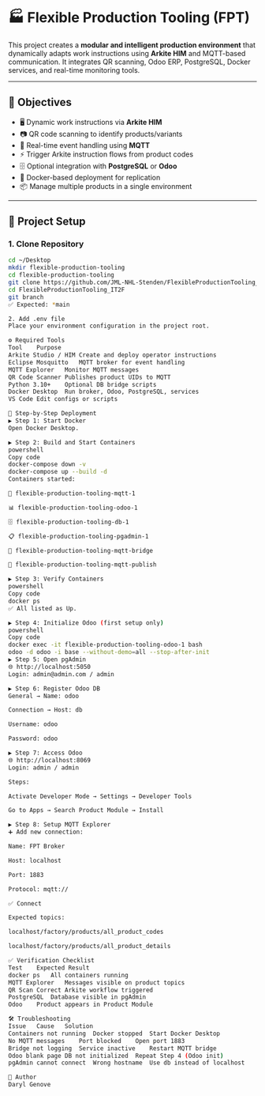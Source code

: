 # 🏭 Flexible Production Tooling (FPT)

This project creates a **modular and intelligent production environment** that dynamically adapts work instructions using **Arkite HIM** and MQTT-based communication. It integrates QR scanning, Odoo ERP, PostgreSQL, Docker services, and real-time monitoring tools.

---

## 🎯 Objectives

- 🖥️ Dynamic work instructions via **Arkite HIM**  
- 📷 QR code scanning to identify products/variants  
- 🔄 Real-time event handling using **MQTT**  
- ⚡ Trigger Arkite instruction flows from product codes  
- 🗄️ Optional integration with **PostgreSQL** or **Odoo**  
- 🐳 Docker-based deployment for replication  
- 📦 Manage multiple products in a single environment  

---

## 📂 Project Setup

### 1. Clone Repository
```bash
cd ~/Desktop
mkdir flexible-production-tooling
cd flexible-production-tooling
git clone https://github.com/JML-NHL-Stenden/FlexibleProductionTooling_IT2F.git
cd FlexibleProductionTooling_IT2F
git branch
✅ Expected: *main

2. Add .env file
Place your environment configuration in the project root.

⚙️ Required Tools
Tool	Purpose
Arkite Studio / HIM	Create and deploy operator instructions
Eclipse Mosquitto	MQTT broker for event handling
MQTT Explorer	Monitor MQTT messages
QR Code Scanner	Publishes product UIDs to MQTT
Python 3.10+	Optional DB bridge scripts
Docker Desktop	Run broker, Odoo, PostgreSQL, services
VS Code	Edit configs or scripts

🚀 Step-by-Step Deployment
▶️ Step 1: Start Docker
Open Docker Desktop.

▶️ Step 2: Build and Start Containers
powershell
Copy code
docker-compose down -v
docker-compose up --build -d
Containers started:

📨 flexible-production-tooling-mqtt-1

📊 flexible-production-tooling-odoo-1

🗄️ flexible-production-tooling-db-1

📋 flexible-production-tooling-pgadmin-1

🔌 flexible-production-tooling-mqtt-bridge

📡 flexible-production-tooling-mqtt-publish

▶️ Step 3: Verify Containers
powershell
Copy code
docker ps
✅ All listed as Up.

▶️ Step 4: Initialize Odoo (first setup only)
powershell
Copy code
docker exec -it flexible-production-tooling-odoo-1 bash
odoo -d odoo -i base --without-demo=all --stop-after-init
▶️ Step 5: Open pgAdmin
🌐 http://localhost:5050
Login: admin@admin.com / admin

▶️ Step 6: Register Odoo DB
General → Name: odoo

Connection → Host: db

Username: odoo

Password: odoo

▶️ Step 7: Access Odoo
🌐 http://localhost:8069
Login: admin / admin

Steps:

Activate Developer Mode → Settings → Developer Tools

Go to Apps → Search Product Module → Install

▶️ Step 8: Setup MQTT Explorer
➕ Add new connection:

Name: FPT Broker

Host: localhost

Port: 1883

Protocol: mqtt://

✅ Connect

Expected topics:

localhost/factory/products/all_product_codes

localhost/factory/products/all_product_details

✅ Verification Checklist
Test	Expected Result
docker ps	All containers running
MQTT Explorer	Messages visible on product topics
QR Scan	Correct Arkite workflow triggered
PostgreSQL	Database visible in pgAdmin
Odoo	Product appears in Product Module

🛠️ Troubleshooting
Issue	Cause	Solution
Containers not running	Docker stopped	Start Docker Desktop
No MQTT messages	Port blocked	Open port 1883
Bridge not logging	Service inactive	Restart MQTT bridge
Odoo blank page	DB not initialized	Repeat Step 4 (Odoo init)
pgAdmin cannot connect	Wrong hostname	Use db instead of localhost

👤 Author
Daryl Genove


